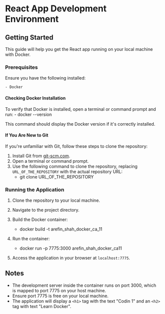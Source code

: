 # React App Development Environment

## Getting Started

This guide will help you get the React app running on your local machine with Docker.

### Prerequisites

Ensure you have the following installed:

    - Docker

#### Checking Docker Installation

To verify that Docker is installed, open a terminal or command prompt and run: - docker --version

This command should display the Docker version if it's correctly installed.

#### If You Are New to Git

If you're unfamiliar with Git, follow these steps to clone the repository:

1. Install Git from [git-scm.com](https://git-scm.com/).
2. Open a terminal or command prompt.
3. Use the following command to clone the repository, replacing `URL_OF_THE_REPOSITORY` with the actual repository URL:
   - git clone URL_OF_THE_REPOSITORY

### Running the Application

1. Clone the repository to your local machine.
2. Navigate to the project directory.
3. Build the Docker container:
   - docker build -t arefin_shah_docker_ca_11
4. Run the container:

   - docker run -p 7775:3000 arefin_shah_docker_ca11

5. Access the application in your browser at `localhost:7775`.

## Notes

- The development server inside the container runs on port 3000, which is mapped to port 7775 on your host machine.
- Ensure port 7775 is free on your local machine.
- The application will display a `<h1>` tag with the text "Codin 1" and an `<h2>` tag with text "Learn Docker".
